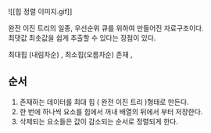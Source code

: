 ![[힙 정렬 이미지.gif]]

완전 이진 트리의 일종, 우선순위 큐를 위하여 만들어진 자료구조이다.  
최댓값 최솟값을 쉽게 추출할 수 있다는 장점이 있다.  

최대힙 (내림차순) , 최소힙(오름차순) 존재 , 

## 순서
1. 존재하는 데이터를 최대 힙 ( 완전 이진 트리 )형태로 만든다.  
2. 한 번에 하나씩 요소를 힙에서 꺼내 배열의 뒤에서 부터 저장한다.  
3. 삭제되는 요소들은 값이 감소되는 순서로 정렬되게 한다. 